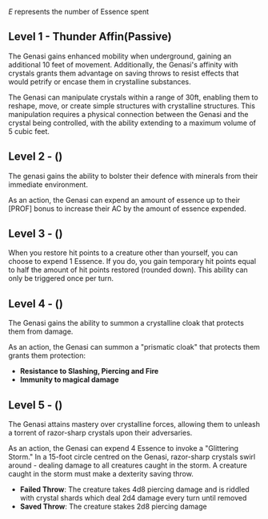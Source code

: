 *E* represents the number of Essence spent
## Level 1 -  Thunder Affin(Passive)
The Genasi gains enhanced mobility when underground, gaining an additional 10 feet of movement. 
Additionally, the Genasi's affinity with crystals grants them advantage on saving throws to resist effects that would petrify or encase them in crystalline substances.

The Genasi can manipulate crystals within a range of 30ft, enabling them to reshape, move, or create simple structures with crystalline structures. This manipulation requires a physical connection between the Genasi and the crystal being controlled, with the ability extending to a maximum volume of 5 cubic feet.

## Level 2 - ()
The genasi gains the ability to bolster their defence with minerals from their immediate environment.

As an action, the Genasi can expend an amount of essence up to their \[PROF\] bonus to increase their AC by the amount of essence expended.

## Level 3 - ()

When you restore hit points to a creature other than yourself, you can choose to expend 1 Essence. If you do, you gain temporary hit points equal to half the amount of hit points restored (rounded down). This ability can only be triggered once per turn.

## Level 4 - ()
The Genasi gains the ability to summon a crystalline cloak that protects them from damage.

As an action, the Genasi can summon a "prismatic cloak" that protects them grants them protection:
- **Resistance to Slashing, Piercing and Fire**
- **Immunity to magical damage**
## Level 5 - ()
The Genasi attains mastery over crystalline forces, allowing them to unleash a torrent of razor-sharp crystals upon their adversaries.

As an action, the Genasi can expend 4 Essence to invoke a "Glittering Storm." In a 15-foot circle centred on the Genasi, razor-sharp crystals swirl around - dealing damage to all creatures caught in the storm. A creature caught in the storm must make a dexterity saving throw.
- **Failed Throw**: The creature takes 4d8 piercing damage and is riddled with crystal shards which deal 2d4 damage every turn until removed
- **Saved Throw**: The creature stakes 2d8 piercing damage